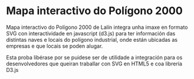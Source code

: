 # Mapa interactivo do Polígono 2000

Mapa interactivo do Polígono 2000 de Lalín integra unha imaxe en formato SVG con interactividade en javascript (d3.js) para ter información das distintas naves e locais do polígono industrial, onde están ubicadas as empresas e que locais se poden alugar.

Esta proba libérase por se puidese ser de utilidade a integración para os desenvolvedores que queiran traballar con SVG en HTML5 e coa librería D3.js

